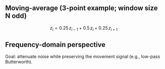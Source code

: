 
## Moving-average (3-point example; window size N odd)
$$z_i = 0.25\,z_{i-1} + 0.5\,z_i + 0.25\,z_{i+1}$$

## Frequency-domain perspective
Goal: attenuate noise while preserving the movement signal (e.g., low-pass Butterworth).
